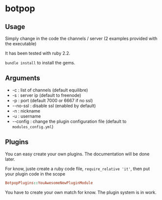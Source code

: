 # botpop

## Usage

Simply change in the code the channels / server (2 examples provided with the executable)

It has been tested with ruby 2.2.

``bundle install`` to install the gems.


## Arguments

- -c : list of channels (default equilibre)
- -s : server ip (default to freenode)
- -p : port (default 7000 or 6667 if no ssl)
- --no-ssl : disable ssl (enabled by default)
- -n : nickname
- -u : username
- --config : change the plugin configuration file (default to ``modules_config.yml``)

## Plugins

You can easy create your own plugins. The documentation will be done later.

For know, juste create a ruby code file, ``require_relative 'it'``, then put your plugin code in the scope
```ruby
BotpopPlugins::YouAwesomeNewPluginModule
```
You have to create your own match for know. The plugin system is in work.
